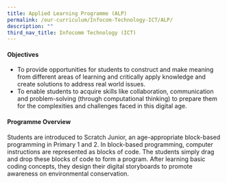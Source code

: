 ```yaml
---
title: Applied Learning Programme (ALP)
permalink: /our-curriculum/Infocom-Technology-ICT/ALP/
description: ""
third_nav_title: Infocomm Technology (ICT)
---
```



#### Objectives
* To provide opportunities for students to construct and make meaning from different areas of learning and critically apply knowledge and create solutions to address real world issues.
* To enable students to acquire skills like collaboration, communication and problem-solving (through computational thinking) to prepare them for the complexities and challenges faced in this digital age.

#### Programme Overview
Students are introduced to Scratch Junior, an age-appropriate block-based programming in Primary 1 and 2. In block-based programming, computer instructions are represented as blocks of code. The students simply drag and drop these blocks of code to form a program. After learning basic coding concepts, they design their digital storyboards to promote awareness on environmental conservation.